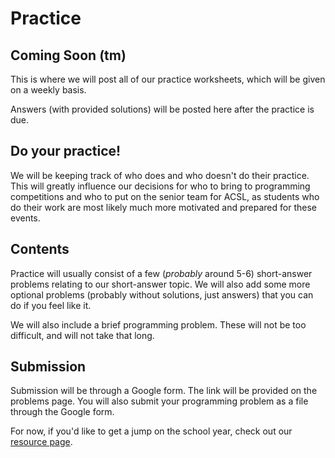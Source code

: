 # Practice

## Coming Soon (tm)

This is where we will post all of our practice worksheets, which will be given on a weekly basis.

Answers (with provided solutions) will be posted here after the practice is due.

## Do your practice!

We will be keeping track of who does and who doesn't do their practice. This will greatly influence our decisions
for who to bring to programming competitions and who to put on the senior team for ACSL, as students who
do their work are most likely much more motivated and prepared for these events.

## Contents

Practice will usually consist of a few (*probably* around 5-6) short-answer problems relating to our short-answer topic.
We will also add some more optional problems (probably without solutions, just answers) that you can do if you feel like it.

We will also include a brief programming problem. These will not be too difficult, and will not take that long.

## Submission

Submission will be through a Google form. The link will be provided on the problems page.
You will also submit your programming problem as a file through the Google form.

For now, if you'd like to get a jump on the school year, check out our [resource page](/resources).

